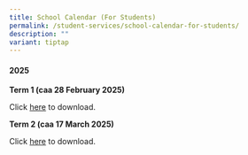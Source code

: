 ```yaml
---
title: School Calendar (For Students)
permalink: /student-services/school-calendar-for-students/
description: ""
variant: tiptap
---
```

<h4>2025</h4>
<p><strong>Term 1 (caa 28 February 2025)</strong>
</p>
<p>Click <a href="/files/2025/Student_Calendar_2025_Term1_caa_28_Feb_2025.pdf" rel="noopener noreferrer nofollow" target="_blank">here</a> to
download.</p>
<p><strong>Term 2 (caa 17 March 2025)</strong>
</p>
<p>Click <a href="/files/2025/Student_Calendar_2025_Term2_caa_17_Mar_2025.pdf" rel="noopener noreferrer nofollow" target="_blank">here</a> to
download.</p>